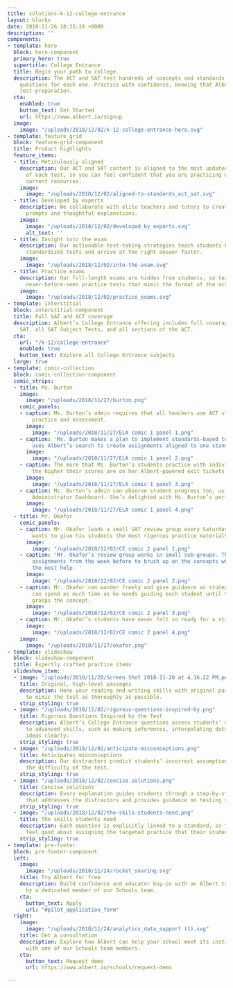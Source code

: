 ```yaml
---
title: solutions-k-12-college-entrance
layout: blocks
date: 2018-11-26 18:35:18 +0000
description: ''
components:
- template: hero
  block: hero-component
  primary_hero: true
  supertitle: College Entrance
  title: Begin your path to college.
  description: The ACT and SAT test hundreds of concepts and standards. We’ve created
    questions for each one. Practice with confidence, knowing that Albert offers comprehensive
    test-preparation.
  cta:
    enabled: true
    button_text: Get Started
    url: https://www.albert.io/signup
  image:
    image: "/uploads/2018/12/02/k-12-college-entrance-hero.svg"
- template: feature_grid
  block: feature-grid-component
  title: Product highlights
  feature_items:
  - title: Meticulously aligned
    description: Our ACT and SAT content is aligned to the most updated specifications
      of each test, so you can feel confident that you are practicing with the most
      current resources.
    image:
      image: "/uploads/2018/12/02/aligned-to-standards_act_sat.svg"
  - title: Developed by experts
    description: We collaborate with elite teachers and tutors to create challenging
      prompts and thoughtful explanations.
    image:
      image: "/uploads/2018/12/02/developed_by_experts.svg"
      alt_text: ''
  - title: Insight into the exam
    description: Our actionable test-taking strategies teach students how to take
      standardized tests and arrive at the right answer faster.
    image:
      image: "/uploads/2018/12/02/into-the-exam.svg"
  - title: Practice exams
    description: Our full-length exams are hidden from students, so teachers can assign
      never-before-seen practice tests that mimic the format of the actual exam
    image:
      image: "/uploads/2018/12/02/practice_exams.svg"
- template: interstitial
  block: interstitial-component
  title: Full SAT and ACT coverage
  description: Albert’s College Entrance offering includes full coverage of the new
    SAT, all SAT Subject Tests, and all sections of the ACT.
  cta:
    url: "/k-12/college-entrance"
    enabled: true
    button_text: Explore all College Entrance subjects
  large: true
- template: comic-collection
  block: comic-collection-component
  comic_strips:
  - title: Ms. Burton
    image:
      image: "/uploads/2018/11/27/burton.png"
    comic_panels:
    - caption: Ms. Burton’s admin requires that all teachers use ACT standards for
        practice and assessment.
      image:
        image: "/uploads/2018/11/27/ELA comic 1 panel 1.png"
    - caption: 'Ms. Burton makes a plan to implement standards-based teaching and
        uses Albert’s search to create assignments aligned to one standard at a time '
      image:
        image: "/uploads/2018/11/27/ELA comic 1 panel 2.png"
    - caption: The more that Ms. Burton’s students practice with individual standards,
        the higher their scores are on her Albert-powered exit tickets.
      image:
        image: "/uploads/2018/11/27/ELA comic 1 panel 3.png"
    - caption: Ms. Burton’s admin can observe student progress too, using the Albert
        Administrator Dashboard. She’s delighted with Ms. Burton’s performance!
      image:
        image: "/uploads/2018/11/27/ELA comic 1 panel 4.png"
  - title: Mr. Okafor
    comic_panels:
    - caption: Mr. Okafor leads a small SAT review group every Saturday morning. He
        wants to give his students the most rigorous practice materials he can.
      image:
        image: "/uploads/2018/12/02/CE comic 2 panel 1.png"
    - caption: 'Mr. Okafor’s review group works in small sub-groups. The use their
        assignments from the week before to brush up on the concepts where they need
        the most help. '
      image:
        image: "/uploads/2018/12/02/CE comic 2 panel 2.png"
    - caption: Mr. Okafor can wander freely and give guidance as students work. He
        can spend as much time as he needs guiding each student until the student
        grasps the concept.
      image:
        image: "/uploads/2018/12/02/CE comic 2 panel 3.png"
    - caption: Mr. Okafor’s students have never felt so ready for a standardized test!
      image:
        image: "/uploads/2018/12/02/CE comic 2 panel 4.png"
    image:
      image: "/uploads/2018/11/27/okafor.png"
- template: slideshow
  block: slideshow-component
  title: Expertly crafted practice items
  slideshow_item:
  - image: "/uploads/2018/11/20/Screen Shot 2018-11-20 at 4.16.22 PM.png"
    title: Original, high-level passages
    description: Hone your reading and writing skills with original passages crafted
      to mimic the test as thoroughly as possible.
    strip_styling: true
  - image: "/uploads/2018/12/02/rigorous-questions-inspired-by.png"
    title: Rigorous Questions Inspired by the Test
    description: Albert’s College Entrance questions assess students’ mastery of basic
      to advanced skills, such as making inferences, interpolating data, and communicating
      ideas clearly.
    strip_styling: true
  - image: "/uploads/2018/12/02/anticipate-misconceptions.png"
    title: Anticipates misconceptions
    description: Our distractors predict students’ incorrect assumptions, mimicking
      the difficulty of the test.
    strip_styling: true
  - image: "/uploads/2018/12/02/concise solutions.png"
    title: Concise solutions
    description: Every explanation guides students through a step-by-step process
      that addresses the distractors and provides guidance on testing strategies.
    strip_styling: true
  - image: "/uploads/2018/12/02/the-skils-students-need.png"
    title: The skills students need
    description: Each question is explicitly linked to a standard, so teachers can
      feel good about assigning the targeted practice that their students need.
    strip_styling: true
- template: pre-footer
  block: pre-footer-component
  left:
    image:
      image: "/uploads/2018/11/24/rocket_soaring.svg"
    title: Try Albert for free
    description: Build confidence and educator buy-in with an Albert trial supported
      by a dedicated member of our Schools team.
    cta:
      button_text: Apply
      url: "#pilot_application_form"
  right:
    image:
      image: "/uploads/2018/11/24/analytics_data_support (1).svg"
    title: Get a consultation
    description: Explore how Albert can help your school meet its instructional goals
      with one of our Schools team members.
    cta:
      button_text: Request demo
      url: https://www.albert.io/schools/request-demo

---
```

